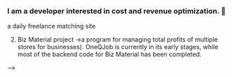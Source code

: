 ### I am a developer interested in cost and revenue optimization. 👋

<!--
**donghee9/donghee9** is a ✨ _special_ ✨ repository because its `README.md` (this file) appears on your GitHub profile.

Here are some ideas to get you started:

🔭 I’m currently working on "SettleUP" project, a multi-receipt-based cost optimization program for various groups.
🌱 I’m currently learning Java Spring JPA Security
👯 I’m looking to collaborate on SettleUP, OneQJob, and BizMaterial.
🤔 I’m looking for help with... Front-end developers to join 
1. OneQJob project --> a daily freelance matching site
2. Biz Material project ->a program for managing total profits of multiple stores for businesses). OneQJob is currently in its early stages, while most of the backend code for Biz Material has been completed.

-->

